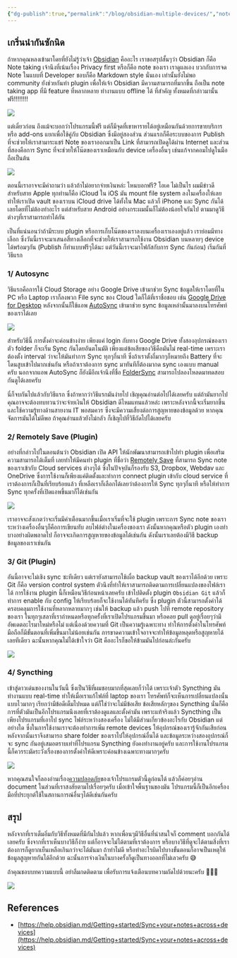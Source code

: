 ```yaml
---
{"dg-publish":true,"permalink":"/blog/obsidian-multiple-devices/","noteIcon":""}
---
```


## เกริ่นนำกันซักนิด
ถ้าหากคุณหลงเข้ามาโดยที่ยังไม่รู้ว่าเจ้า [Obsidian](https://obsidian.md/) คืออะไร เราขอสรุปสั้นๆว่า Obsidian ก็คือ Note taking เจ้านึงที่เน้นเรื่อง Privacy first หรือก็คือ note ของเรา เราดูแลเอง บวกกับการจด Note ในแบบที่ Developer ชอบก็คือ Markdown style นั่นเอง เท่านั้นยังไม่พอ community ยังช่วยกันทำ plugin เพื่อให้เจ้า Obsidian มีความสามารถที่มากขึ้น ถือเป็น note taking app ที่มี feature ที่หลากหลาย ทำงานแบบ offline ได้ ที่สำคัญ ทั้งหมดที่กล่าวมานั้น ฟรี!!!!!!!!

![](https://cdn.hashnode.com/res/hashnode/image/upload/v1689138701906/71dffb2c-2404-4a4c-9159-7aafbcf9182a.png?auto=compress,format&format=webp)

แต่เดี๋ยวก่อน ถึงแม้จะบอกว่าโปรแกรมนี้ฟรี แต่ก็มีจุดที่เขาหารายได้อยู่เหมือนกันด้วยการขายบริการหรือ add-ons แยกเพื่อใช้คู่กับ Obsidian ซึ่งมีอยู่สองส่วน ส่วนแรกก็คือระบบของการ Publish ที่จะช่วยให้เราสามาระแชร์ Note ของเราออกมาเป็น Link ที่สามารถเปิดดูได้ผ่าน Internet และส่วนที่สองคือการ Sync ที่จะช่วยให้โน๊ตของเราเหมือนกับ device เครื่องอื่นๆ เช่นแก้จากคอมไปดูในมือถือเป็นต้น

![](https://cdn.hashnode.com/res/hashnode/image/upload/v1689139329663/76da04bb-8ff2-4eac-998f-a0974d839518.png?auto=compress,format&format=webp)

ตอนนี้เราอาจจะมีคำถามว่า แล้วถ้าไม่อยากจ่ายเงินหล่ะ ไหนบอกฟรี? โอเค ไม่เป็นไร ผมมีข่าวดีสำหรับสาย Apple ทุกท่านก็คือ iCloud ใน iOS มัน mount file system ลงในเครื่องให้เลย ทำให้เราเปิด vault ของเราบน iCloud drive ได้ทั้งใน Mac แล้วก็ iPhone และ Sync กันได้เลยโดยที่ไม่ต้องทำอะไร แต่สำหรับสาย Android อย่างกระผมนั้นก็ไม่ต้องน้อยใจกันไป ตามมาดูวิธีต่างๆที่เราสามารถทำได้กัน

เป็นที่แน่นอนว่าถ้ามีระบบ plugin หรือการเก็บโน๊ตของเราลงบนเครื่องเราเองอยู่แล้ว เราย่อมมีทางเลือก ซึ่งวันนี้เราจะมาเสนอสี่ทางเลือกที่จะช่วยให้เราสามารถใช้งาน Obsidian บนหลายๆ device ได้พร้อมๆกัน (Publish ก็ทำแบบฟรีๆได้นะ แต่วันนี้เราจะมาโฟกัสกับการ Sync กันก่อน) เริ่มกันที่วิธีแรก
### 1/ **Autosync**
วิธีแรกคือการใช้ Cloud Storage อย่าง Google Drive เข้ามาช่วย Sync ข้อมูลให้เราโดยที่ใน PC หรือ Laptop เราก็ลงพวก File sync ของ Cloud ใดก็ได้ที่เราชื่อชอบ เช่น [Google Drive for Desktop](https://www.google.com/drive/download/) หลังจากนั้นก็ใช้แอพ [AutoSync](https://play.google.com/store/apps/details?id=com.ttxapps.drivesync) เข้ามาช่วย sync ข้อมูลเหล่านั้นมาลงบนโทรศัพท์ของเราได้เลย

![](https://cdn.hashnode.com/res/hashnode/image/upload/v1696586023607/fc7cc42c-8888-4842-bd96-6980699f849a.png?auto=compress,format&format=webp)

สำหรับวิธีนี้ การตั้งค่าจะค่อนข้างง่าย เพียงแค่ login กับทาง Google Drive ทั้งสองอุปกรณ์ของเรา ตัว folder ก็จะเริ่ม Sync กันโดยอันตโนมัติ เพียงแต่ข้อเสียของวิธีคือมันไม่ real-time เพราะเราต้องตั้ง interval ว่าจะให้มันทำการ Sync ทุกๆกี่นาที ซึ่งถ้าเราตั้งถี่มากๆก็หมายถึง Battery ที่จะโดนสูบเข้าไปมากเช่นกัน หรือถ้าเราต้องการ sync มาทันทีก็ต้องมากด sync เองแบบ manual ครับ นอกจากแอพ AutoSync ก็ยังมีอีกเจ้านึงที่ชื่อ [FolderSync](https://play.google.com/store/apps/details?id=dk.tacit.android.foldersync.lite) สามารถไปลองโหลดมาทดสอบกันดูได้เลยครับ

นี่ก็จบกันไปแล้วกับวิธีแรก ซึ่งถ้าหากว่าวิธีแรกมันง่ายไป เชิญคุณอ่านต่อไปได้เลยครับ แต่ถ้ามันยากไปคุณอาจจะต้องทบทวนว่าจะจ่ายเงินให้ Obsidian ดีไหมแทนแล้วหล่ะ เพราะหลังจากนี้จะเริ่มยากขึ้น และใช้ความรู้ทางด้านสายงาน IT พอสมควร ซึ่งจะมีความเสี่ยงต่อการสูญหายของข้อมูลด้วย หากคุณจัดการมันได้ไม่ดีพอ ถ้าคุณอ่านแล้วยังไม่กลัว ก็เชิญไปที่วิธีถัดไปได้เลยครับ
### 2/ Remotely Save (Plugin)

อย่างที่กล่าวไปในตอนต้นว่า Obsidian เปิด API ให้นักพัฒนาสามารถเข้าไปทำ plugin เพื่อเสริมความสามารถได้เต็มที่ เลยทำให้มีคนทำ plugin ที่ชื่อว่า [Remotely Save](https://github.com/remotely-save/remotely-save) ที่สามารถ Sync note ของเราเข้ากับ Cloud services ต่างๆได้ ซึ่งในปัจจุบันก็รองรับ S3, Dropbox, Webdav และ OneDrive ซึ่งการใช้งานก็เพียงแค่ติดตั้งและทำการ connect plugin เข้ากับ cloud service ที่เราต้องการก็เป็นที่เรียบร้อยแล้ว ที่เหลือเราก็เลือกได้เลยว่าต้องการให้ Sync ทุกๆกี่นาที หรือให้ทำการ Sync ทุกครั้งที่เปิดแอพขึ้นมาก็ได้เช่นกัน

![](https://cdn.hashnode.com/res/hashnode/image/upload/v1697123231664/538c691d-bcf6-4c29-920e-32d616a85ec7.png?auto=compress,format&format=webp)

เราอาจจะสังเกตว่าจะเริ่มมีคำเตือนมากขึ้นเมื่อเราเริ่มที่จะใช้ plugin เพราะการ Sync note ของเราระหว่างเครื่องอื่นๆก็คือการเขียนทับ ลบไฟล์ต่างในเครื่องของเรา ดังนั้นหากคุณหรือตัว plugin เองทำบางอย่างผิดพลาดไป ก็อาจจะเกิดการสูญหายของข้อมูลได้เช่นกัน ดังนั้นเราเลยต้องมีวิธี backup ข้อมูลของเราเช่นกัน
### 3/ Git (Plugin)
อันนี้อาจจะไม่เชิง sync ซะทีเดียว แต่เรายังสามารถใช้เผื่อ backup vault ของเราได้อีกด้วย เพราะ Git ก็คือ version control system ตัวนึงที่ทำให้เราสามารถติดตามการเปลี่ยนแปลงของไฟล์เราได้ การใช้งาน plugin นี้ก็เหมือนวิธีก่อนหน้าเลยครับ เข้าไปติดตั้ง plugin `Obsidian Git` แล้วก็ทำการ enable กับ config ให้เรียบร้อยก็จะใช้งานได้ทันทีครับ ซึ่ง plugin ตัวนี้สามารถตั้งค่าได้ครอบคลุมการใช้งานที่หลากหลายมากๆ เช่นให้ backup แล้ว push ไปที่ remote repository ของเรา ในทุกๆเสลาที่เรากำหนดหรือทุกครั้งที่เราเปิดโปรแกรมขึ้นมา หรือคอย pull ดูอยู่เรื่อยๆว่ามีอัพเดตอะไรมาใหม่หรือไม่ แต่เนื่องด้วยความที่ Git เป็นความรู้เฉพาะทาง ทำให้การตั้งค่าในโทรศัพท์มือถือก็มีขั้นตอนที่เพิ่มขึ้นมาไม่น้อยเช่นกัน การขาดความเข้าใจอาจจะทำให้ข้อมูลหลุดหรือสูญหายได้เลยทีเดียว ฉะนั้นหากคุณไม่ได้เข้าใจว่า Git คืออะไรก็ขอให้ข้ามมันไปก่อนล่ะกันครับ

![](https://cdn.hashnode.com/res/hashnode/image/upload/v1703237648670/c6246413-254b-4677-ba0f-712d2ff8ebbe.png?auto=compress,format&format=webp)
### 4/ Syncthing
เข้าสู่ดาวเด่นของงานในวันนี้ ซึ่งเป็นวิธีที่ผมชอบมากที่สุดเลยก็ว่าได้ เพราะเจ้าตัว Syncthing มันทำงานแบบ real-time ทำให้เมื่อเราแก้ไฟล์ที่ laptop ของเรา โทรศัพท์ก็จะเห็นการเปลี่ยนแปลงนั้นแบบไวมากๆ เรียกว่ามีข้อดีเต็มไปหมด แต่ก็ใช่ว่าจะไม่มีข้อเสีย ข้อเสียหลักๆของ Syncthing นั่นก็คือการที่ตัวมันเป็นอีกโปรแกรมนึงเลยที่เราต้องดูแลและตั้งค่ามัน เพราะแท้จริงแล้ว Syncthing เป็นเพียงโปรแกรมที่เอาไป sync ไฟล์ระหว่างสองเครื่อง ไม่ได้มีส่วนเกี่ยวข้องอะไรกับ Obsidian แต่อย่างใด ซึ่งในการใช้งานเราจะต้องทำการเพิ่ม remote devices ให้อุปกรณ์ของเรารู้จักกันเสียก่อน หลังจากนั้นเราจึงสามารถ share folder ของเราไปให้อุปกรณ์อื่นได้ และข้อมูลระหว่างสองอุปกรณ์ก็จะ sync กันอยู่เสมอตราบเท่าที่โปรแกรม Syncthing ยังคงทำงานอยู่ครับ และการใช้งานโปรแกรมนี้ก็ควรระมัดระวังเรื่องของการตั้งค่าให้ดีเพราะค่อนข้างเฉพาะทางมากๆครับ

![](https://cdn.hashnode.com/res/hashnode/image/upload/v1703238456870/33accf35-76c5-4dd2-b906-e36c88042add.png?auto=compress,format&format=webp)

หากคุณสนใจก็ลองอ่านเรื่อง[ความปลอดภัย](https://docs.syncthing.net/users/security.html)ของเจ้าโปรแกรมตัวนี้ดูก่อนได้ แล้วก็ค่อยๆอ่าน document ในส่วนที่เราสงสัยตามไปเรื่อยๆครับ เมื่อเข้าใจพื้นฐานของมัน โปรแกรมนี้ก็เป็นอีกเครื่องมือที่ประยุกต์ใช้ในสถานการณ์อื่นๆได้ดีเช่นกันครับ
## สรุป
หลังจากที่เราเต็มอิ่มกับวิธีทั้งหมดที่มีกันไปแล้ว หากเพื่อนๆมีวิธีอื่นที่น่าสนใจก็ comment บอกกันได้เลยครับ ซึ่งจากที่เราเห็นบางวิธีก็ง่าย แต่ก็อาจจะไม่ได้ตามที่เราต้องการ หรือบางวิธีที่ดูจะได้ตามสิ่งที่เราต้องการก็ดูยากเย็นเหลือเกินกว่าจะได้มันมา ถ้าทำไม่ดี หรือทำอะไรผิดไปบางขั้นตอนก็อาจเป็นเหตุให้ข้อมูลสูญหายกันได้อีกด้วย ฉะนั้นการจ่างเงินในบางครั้งก็ดูเป็นทางออกที่ไม่เลวครับ 😅

ถ้าคุณชอบบทความแบบนี้ อย่าลืมกดติดตาม เพื่อรับการแจ้งเตือนบทความถัดไปด้วยนะครับ 🙇🏻‍♂️

![](https://cdn.hashnode.com/res/hashnode/image/upload/v1703238009009/4845769a-35ad-4ff7-b8a1-88dcaf09bbc1.png?auto=compress,format&format=webp)
## References
- [https://help.obsidian.md/Getting+started/Sync+your+notes+across+devices](https://help.obsidian.md/Getting+started/Sync+your+notes+across+devices)
